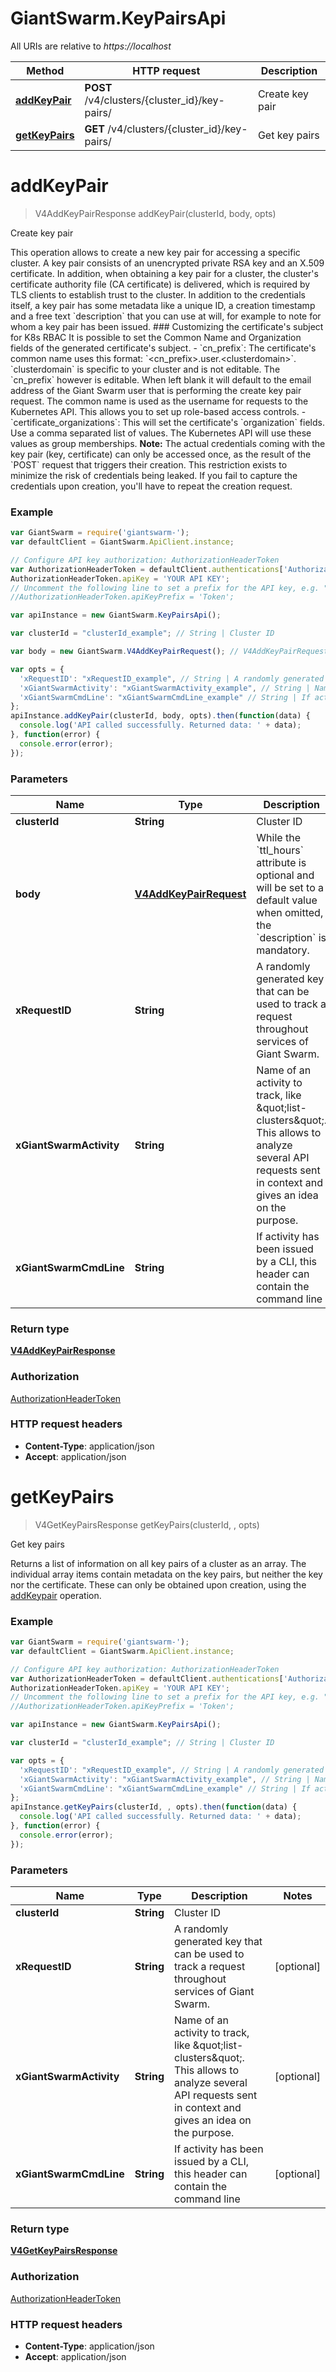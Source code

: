 # GiantSwarm.KeyPairsApi

All URIs are relative to *https://localhost*

Method | HTTP request | Description
------------- | ------------- | -------------
[**addKeyPair**](KeyPairsApi.md#addKeyPair) | **POST** /v4/clusters/{cluster_id}/key-pairs/ | Create key pair
[**getKeyPairs**](KeyPairsApi.md#getKeyPairs) | **GET** /v4/clusters/{cluster_id}/key-pairs/ | Get key pairs


<a name="addKeyPair"></a>
# **addKeyPair**
> V4AddKeyPairResponse addKeyPair(clusterId, body, opts)

Create key pair

This operation allows to create a new key pair for accessing a specific cluster.  A key pair consists of an unencrypted private RSA key and an X.509 certificate. In addition, when obtaining a key pair for a cluster, the cluster&#39;s certificate authority file (CA certificate) is delivered, which is required by TLS clients to establish trust to the cluster.  In addition to the credentials itself, a key pair has some metadata like a unique ID, a creation timestamp and a free text &#x60;description&#x60; that you can use at will, for example to note for whom a key pair has been issued.  ### Customizing the certificate&#39;s subject for K8s RBAC  It is possible to set the Common Name and Organization fields of the generated certificate&#39;s subject.  - &#x60;cn_prefix&#x60;: The certificate&#39;s common name uses this format: &#x60;&lt;cn_prefix&gt;.user.&lt;clusterdomain&gt;&#x60;.    &#x60;clusterdomain&#x60; is specific to your cluster and is not editable.    The &#x60;cn_prefix&#x60; however is editable. When left blank it will default   to the email address of the Giant Swarm user that is performing the   create key pair request.    The common name is used as the username for requests to the Kubernetes API. This allows you   to set up role-based access controls.   - &#x60;certificate_organizations&#x60;: This will set the certificate&#39;s &#x60;organization&#x60; fields. Use a comma separated list of values.   The Kubernetes API will use these values as group memberships.  __Note:__ The actual credentials coming with the key pair (key, certificate) can only be accessed once, as the result of the &#x60;POST&#x60; request that triggers their creation. This restriction exists to minimize the risk of credentials being leaked. If you fail to capture the credentials upon creation, you&#39;ll have to repeat the creation request. 

### Example
```javascript
var GiantSwarm = require('giantswarm-');
var defaultClient = GiantSwarm.ApiClient.instance;

// Configure API key authorization: AuthorizationHeaderToken
var AuthorizationHeaderToken = defaultClient.authentications['AuthorizationHeaderToken'];
AuthorizationHeaderToken.apiKey = 'YOUR API KEY';
// Uncomment the following line to set a prefix for the API key, e.g. "Token" (defaults to null)
//AuthorizationHeaderToken.apiKeyPrefix = 'Token';

var apiInstance = new GiantSwarm.KeyPairsApi();

var clusterId = "clusterId_example"; // String | Cluster ID

var body = new GiantSwarm.V4AddKeyPairRequest(); // V4AddKeyPairRequest | While the `ttl_hours` attribute is optional and will be set to a default value when omitted, the `description` is mandatory. 

var opts = { 
  'xRequestID': "xRequestID_example", // String | A randomly generated key that can be used to track a request throughout services of Giant Swarm. 
  'xGiantSwarmActivity': "xGiantSwarmActivity_example", // String | Name of an activity to track, like \"list-clusters\". This allows to analyze several API requests sent in context and gives an idea on the purpose. 
  'xGiantSwarmCmdLine': "xGiantSwarmCmdLine_example" // String | If activity has been issued by a CLI, this header can contain the command line 
};
apiInstance.addKeyPair(clusterId, body, opts).then(function(data) {
  console.log('API called successfully. Returned data: ' + data);
}, function(error) {
  console.error(error);
});

```

### Parameters

Name | Type | Description  | Notes
------------- | ------------- | ------------- | -------------
 **clusterId** | **String**| Cluster ID | 
 **body** | [**V4AddKeyPairRequest**](V4AddKeyPairRequest.md)| While the &#x60;ttl_hours&#x60; attribute is optional and will be set to a default value when omitted, the &#x60;description&#x60; is mandatory.  | 
 **xRequestID** | **String**| A randomly generated key that can be used to track a request throughout services of Giant Swarm.  | [optional] 
 **xGiantSwarmActivity** | **String**| Name of an activity to track, like \&quot;list-clusters\&quot;. This allows to analyze several API requests sent in context and gives an idea on the purpose.  | [optional] 
 **xGiantSwarmCmdLine** | **String**| If activity has been issued by a CLI, this header can contain the command line  | [optional] 

### Return type

[**V4AddKeyPairResponse**](V4AddKeyPairResponse.md)

### Authorization

[AuthorizationHeaderToken](../README.md#AuthorizationHeaderToken)

### HTTP request headers

 - **Content-Type**: application/json
 - **Accept**: application/json

<a name="getKeyPairs"></a>
# **getKeyPairs**
> V4GetKeyPairsResponse getKeyPairs(clusterId, , opts)

Get key pairs

Returns a list of information on all key pairs of a cluster as an array.  The individual array items contain metadata on the key pairs, but neither the key nor the certificate. These can only be obtained upon creation, using the [addKeypair](#operation/addKeyPair) operation. 

### Example
```javascript
var GiantSwarm = require('giantswarm-');
var defaultClient = GiantSwarm.ApiClient.instance;

// Configure API key authorization: AuthorizationHeaderToken
var AuthorizationHeaderToken = defaultClient.authentications['AuthorizationHeaderToken'];
AuthorizationHeaderToken.apiKey = 'YOUR API KEY';
// Uncomment the following line to set a prefix for the API key, e.g. "Token" (defaults to null)
//AuthorizationHeaderToken.apiKeyPrefix = 'Token';

var apiInstance = new GiantSwarm.KeyPairsApi();

var clusterId = "clusterId_example"; // String | Cluster ID

var opts = { 
  'xRequestID': "xRequestID_example", // String | A randomly generated key that can be used to track a request throughout services of Giant Swarm. 
  'xGiantSwarmActivity': "xGiantSwarmActivity_example", // String | Name of an activity to track, like \"list-clusters\". This allows to analyze several API requests sent in context and gives an idea on the purpose. 
  'xGiantSwarmCmdLine': "xGiantSwarmCmdLine_example" // String | If activity has been issued by a CLI, this header can contain the command line 
};
apiInstance.getKeyPairs(clusterId, , opts).then(function(data) {
  console.log('API called successfully. Returned data: ' + data);
}, function(error) {
  console.error(error);
});

```

### Parameters

Name | Type | Description  | Notes
------------- | ------------- | ------------- | -------------
 **clusterId** | **String**| Cluster ID | 
 **xRequestID** | **String**| A randomly generated key that can be used to track a request throughout services of Giant Swarm.  | [optional] 
 **xGiantSwarmActivity** | **String**| Name of an activity to track, like \&quot;list-clusters\&quot;. This allows to analyze several API requests sent in context and gives an idea on the purpose.  | [optional] 
 **xGiantSwarmCmdLine** | **String**| If activity has been issued by a CLI, this header can contain the command line  | [optional] 

### Return type

[**V4GetKeyPairsResponse**](V4GetKeyPairsResponse.md)

### Authorization

[AuthorizationHeaderToken](../README.md#AuthorizationHeaderToken)

### HTTP request headers

 - **Content-Type**: application/json
 - **Accept**: application/json

